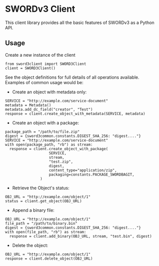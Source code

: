 # SWORDv3 Client

This client library provides all the basic features of SWORDv3 as a Python API.

## Usage

Create a new instance of the client

```
from sword3client import SWORD3Client
client = SWORD3Client()
```

See the object definitions for full details of all operations available.  Examples of common usage would be:

* Create an object with metadata only:

```
SERVICE = "http://example.com/service-document"
metadata = Metadata()
metadata.add_dc_field("creator", "Test")
response = client.create_object_with_metadata(SERVICE, metadata)
```

* Create an object with a package:

```
package_path = "/path/to/file.zip"
digest = {sword3common.constants.DIGEST_SHA_256: "digest...."}
SERVICE = "http://example.com/service-document"
with open(package_path, "rb") as stream:
  response = client.create_object_with_package(
                    SERVICE,
                    stream,
                    "test.zip",
                    digest,
                    content_type="application/zip",
                    packaging=constants.PACKAGE_SWORDBAGIT,
                )
```

* Retrieve the Object's status:

```
OBJ_URL = "http://example.com/object/1"
status = client.get_object(OBJ_URL)
```

* Append a binary file:

```
OBJ_URL = "http://example.com/object/1"
file_path = "/path/to/binary.bin"
digest = {sword3common.constants.DIGEST_SHA_256: "digest...."}
with open(file_path, "rb") as stream:
  response = client.add_binary(OBJ_URL, stream, "test.bin", digest)
```

* Delete the object:

```
OBJ_URL = "http://example.com/object/1"
response = client.delete_object(OBJ_URL)
```
